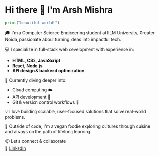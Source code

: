 # Hi there 👋 I'm Arsh Mishra

```python
print("beautiful world!")
```

🎓 I'm a Computer Science Engineering student at IILM University, Greater Noida, passionate about turning ideas into impactful tech.

💻 I specialize in full-stack web development with experience in:

- **HTML, CSS, JavaScript**
- **React, Node.js**
- **API design & backend optimization**

🚀 Currently diving deeper into:

- Cloud computing ☁️
- API development 🔗
- Git & version control workflows 🔧

💡 I love building scalable, user-focused solutions that solve real-world problems.

🌱 Outside of code, I'm a vegan foodie exploring cultures through cuisine and always on the path of lifelong learning.

📫 Let's connect & collaborate  
🔗 [LinkedIn](https://www.linkedin.com/in/arsh-mishra-030093325/) 
